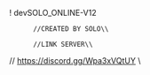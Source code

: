 !                                  devSOLO_ONLINE-V12

          //CREATED BY SOLO\\
       
          //LINK SERVER\\
//  https://discord.gg/Wpa3xVQtUY  \\
